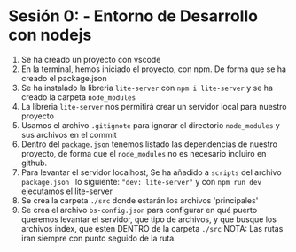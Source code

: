 # Sesión 0: - Entorno de Desarrollo con nodejs
1. Se ha creado un proyecto con vscode
2. En la terminal, hemos iniciado el proyecto, con npm. De forma que se ha creado el package.json
3. Se ha instalado la libreria `lite-server` con `npm i lite-server` y se ha creado la carpeta `node_modules`
4. La libreria `lite-server` nos permitirá crear un servidor local para nuestro proyecto
5. Usamos el archivo `.gitignote` para ignorar el directorio `node_modules` y sus archivos en el commit
6. Dentro del `package.json` tenemos listado las dependencias de nuestro proyecto, de forma que el `node_modules` no es necesario incluiro en github.
7. Para levantar el servidor localhost, Se ha añadido a `scripts` del archivo `package.json ` lo siguiente: `"dev: lite-server"` y con `npm run dev ` ejecutamos el lite-server
8. Se crea la carpeta `./src` donde estarán los archivos 'principales'
9. Se crea el archivo `bs-config.json` para configurar en qué puerto queremos levantar el servidor, que tipo de archivos, y que busque los archivos index, que esten DENTRO de la carpeta `./src` NOTA: Las rutas iran siempre con punto seguido de la ruta.
